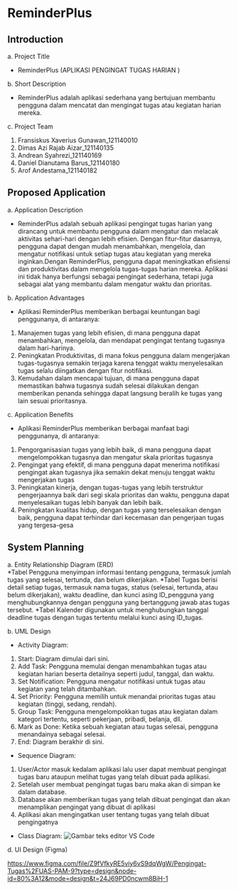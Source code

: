 # ReminderPlus
## Introduction	
a. Project Title		
* ReminderPlus (APLIKASI PENGINGAT TUGAS HARIAN )	

b. Short Description		
* ReminderPlus adalah aplikasi sederhana yang bertujuan membantu pengguna dalam mencatat dan mengingat tugas atau kegiatan harian mereka.	

c. Project Team				
1. Fransiskus Xaverius Gunawan_121140010
2. Dimas Azi Rajab Aizar_121140135
3. Andrean Syahrezi_121140169
4. Daniel Dianutama Barus_121140180
5. Arof Andestama_121140182

## Proposed Application						
a. Application Description						
* ReminderPlus adalah sebuah aplikasi pengingat tugas harian yang dirancang untuk membantu pengguna dalam mengatur dan melacak aktivitas sehari-hari dengan lebih efisien. Dengan fitur-fitur dasarnya, pengguna dapat dengan mudah menambahkan, mengelola, dan mengatur notifikasi untuk setiap tugas atau kegiatan yang mereka inginkan.Dengan ReminderPlus, pengguna dapat meningkatkan efisiensi dan produktivitas dalam mengelola tugas-tugas harian mereka. Aplikasi ini tidak hanya berfungsi sebagai pengingat sederhana, tetapi juga sebagai alat yang membantu dalam mengatur waktu dan prioritas.
    
b. Application Advantages				
* Aplikasi ReminderPlus memberikan berbagai keuntungan bagi penggunanya, di antaranya:
1. Manajemen tugas yang lebih efisien, di mana pengguna dapat menambahkan, mengelola, dan mendapat pengingat tentang tugasnya dalam hari-harinya.
2. Peningkatan Produktivitas, di mana fokus pengguna dalam mengerjakan tugas-tugasnya semakin terjaga karena tenggat waktu menyelesaikan tugas selalu diingatkan dengan fitur notifikasi.
3. Kemudahan dalam mencapai tujuan, di mana pengguna dapat memastikan bahwa tugasnya sudah selesai dilakukan dengan memberikan penanda sehingga dapat langsung beralih ke tugas yang lain sesuai prioritasnya.

c. Application Benefits
* Aplikasi ReminderPlus memberikan berbagai manfaat bagi penggunanya, di antaranya:
1. Pengorganisasian tugas yang lebih baik, di mana pengguna dapat mengelompokkan tugasnya dan mengatur skala prioritas tugasnya
2. Pengingat yang efektif, di mana pengguna dapat menerima notifikasi pengingat akan tugasnya jika semakin dekat menuju tenggat waktu mengerjakan tugas
3. Peningkatan kinerja, dengan tugas-tugas yang lebih terstruktur pengerjaannya baik dari segi skala prioritas dan waktu, pengguna dapat menyelesaikan tugas lebih banyak dan lebih baik.
4. Peningkatan kualitas hidup, dengan tugas yang terselesaikan dengan baik, pengguna dapat terhindar dari kecemasan dan pengerjaan tugas yang tergesa-gesa

## System Planning
a. Entity Relationship Diagram (ERD)	
*Tabel Pengguna menyimpan informasi tentang pengguna, termasuk jumlah tugas yang selesai, tertunda, dan belum dikerjakan.
*Tabel Tugas berisi detail setiap tugas, termasuk nama tugas, status (selesai, tertunda, atau belum dikerjakan), waktu deadline, dan kunci asing ID_pengguna yang menghubungkannya dengan pengguna yang bertanggung jawab atas tugas tersebut.
*Tabel Kalender digunakan untuk menghubungkan tanggal deadline tugas dengan tugas tertentu melalui kunci asing ID_tugas.

b. UML Design
* Activity Diagram: 
1. Start: Diagram dimulai dari sini.
2. Add Task: Pengguna memulai dengan menambahkan tugas atau kegiatan harian beserta detailnya seperti judul, tanggal, dan waktu.
3. Set Notification: Pengguna mengatur notifikasi untuk tugas atau kegiatan yang telah ditambahkan.
4. Set Priority: Pengguna memilih untuk menandai prioritas tugas atau kegiatan (tinggi, sedang, rendah).
5. Group Task: Pengguna mengelompokkan tugas atau kegiatan dalam kategori tertentu, seperti pekerjaan, pribadi, belanja, dll.
6. Mark as Done: Ketika sebuah kegiatan atau tugas selesai, pengguna menandainya sebagai selesai.
7. End: Diagram berakhir di sini.

* Sequence Diagram:
1. User/Actor masuk kedalam aplikasi lalu user dapat membuat pengingat tugas baru ataupun melihat tugas yang telah dibuat pada aplikasi.
2. Setelah user membuat pengingat tugas baru maka akan di simpan ke dalam database.
3. Database akan memberikan tugas yang telah dibuat pengingat dan akan menamplikan pengingat yang dibuat di aplikasi
4. Aplikasi akan mengingatkan user tentang tugas yang telah dibuat pengingatnya

* Class Diagram:
![Gambar teks editor VS Code](https://www.petanikode.com/img/markdown/markdown-vscode.png)

d. UI Design (Figma)
 							
https://www.figma.com/file/Z9fVfkyRE5viy6vS9dqWgW/Pengingat-Tugas%2FUAS-PAM-9?type=design&node-id=80%3A12&mode=design&t=24J69PD0ncwm8BiH-1






